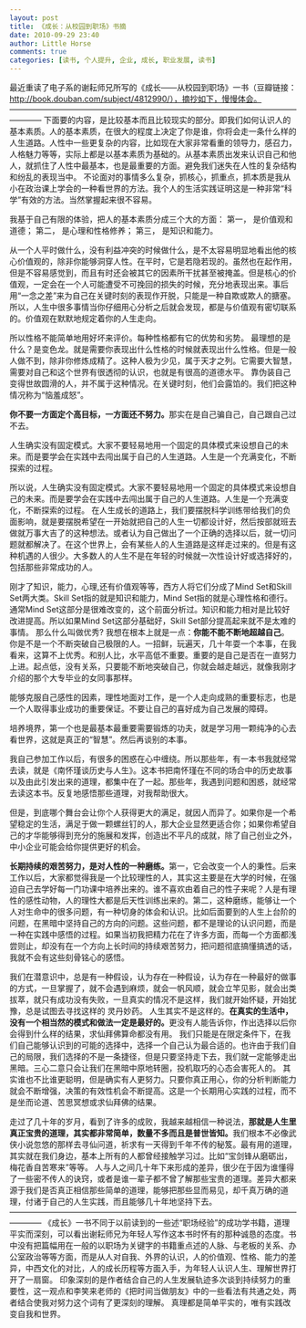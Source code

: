 ```yaml
---
layout: post
title: 《成长：从校园到职场》书摘
date: 2010-09-29 23:40
author: Little Horse
comments: true
categories: [读书, 个人提升, 企业, 成长, 职业发展, 读书]
---
```

最近重读了电子系的谢耘师兄所写的《成长——从校园到职场》一书（豆瓣链接：http://book.douban.com/subject/4812990/），摘抄如下，慢慢体会。
————————————————————————————————————————
下面要的内容，是比较基本而且比较现实的部分。即我们如何认识人的基本素质。人的基本素质，在很大的程度上决定了你是谁，你将会走一条什么样的人生道路。人性中一些更复杂的内容，比如现在大家非常看重的领导力，感召力，人格魅力等等，实际上都是以基本素质为基础的。从基本素质出发来认识自己和他人，就抓住了人性中最基本，也是最重要的方面。避免我们迷失在人性的复杂结构和纷乱的表现当中。
不论面对的事情多么复杂，抓核心，抓重点，抓本质是我从小在政治课上学会的一种看世界的方法。我个人的生活实践证明这是一种非常“科学”有效的方法。当然掌握起来很不容易。

我基于自己有限的体验，把人的基本素质分成三个大的方面：
第一， 是价值观和道德；
第二， 是心理和性格修养；
第三， 是知识和能力。
<!--more-->
从一个人平时做什么，没有利益冲突的时候做什么，是不太容易明显地看出他的核心价值观的，除非你能够洞穿人性。在平时，它是若隐若现的。虽然也在起作用，但是不容易感觉到，而且有时还会被其它的因素所干扰甚至被掩盖。但是核心的价值观，一定会在一个人可能遭受不可挽回的损失的时候，充分地表现出来。事后用“一念之差”来为自己在关键时刻的表现作开脱，只能是一种自欺或欺人的搪塞。
所以，人生中很多事情当你仔细用心分析之后就会发现，都是与价值观有密切联系的。价值观在默默地规定着你的人生走向。

所以性格不能简单地用好坏来评价。每种性格都有它的优势和劣势。
最理想的是什么？是变色龙。就是需要你表现出什么性格的时候就表现出什么性格。但是一般人做不到，除非你修炼成精了。这种人极为少见，属于天才之列。它需要大智慧，需要对自己和这个世界有很透彻的认识，也就是有很高的道德水平。
靠伪装自己变得世故圆滑的人，并不属于这种情况。在关键时刻，他们会露馅的。我们把这种情况称为“恼羞成怒”。

<strong>你不要一方面定个高目标，一方面还不努力。</strong>那实在是自己骗自己，自己跟自己过不去。

人生确实没有固定模式。大家不要轻易地用一个固定的具体模式来设想自己的未来。而是要学会在实践中去闯出属于自己的人生道路。人生是一个充满变化，不断探索的过程。

所以说，人生确实没有固定模式。大家不要轻易地用一个固定的具体模式来设想自己的未来。而是要学会在实践中去闯出属于自己的人生道路。人生是一个充满变化，不断探索的过程。
在人生成长的道路上，我们要摆脱科学训练带给我们的负面影响，就是要摆脱希望在一开始就把自己的人生一切都设计好，然后按部就班去做就万事大吉了的这种想法。或者认为自己做出了一个正确的选择以后，就一切问题就都解决了。在这个世界上，会有某些人的人生道路是这样走过来的。但是有这种机遇的人很少。大多数人的人生不是在年轻的时候就一次性设计好或选择好的，包括那些非常成功的人。

刚才了知识，能力，心理,还有价值观等等，西方人将它们分成了Mind Set和Skill Set两大类。Skill Set指的就是知识和能力，Mind Set指的就是心理性格和德行。通常Mind Set这部分是很难改变的，这个前面分析过。知识和能力相对是比较好改进提高。所以如果Mind Set这部分基础好，Skill Set部分提高起来就不是太难的事情。
那么什么叫做优秀?
我想在根本上就是一点：<strong>你能不能不断地超越自己</strong>。你是不是一个不断突破自己极限的人。一招鲜，玩遍天，几十年耍一个本事，在我看来，这算不上优秀。和别人比，水平高低不重要。重要的是自己是否在一直努力上进。起点低，没有关系，只要能不断地突破自己，你就会越走越远，就像我刚才介绍的那个大专毕业的女同事那样。

能够克服自己感性的因素，理性地面对工作，是一个人走向成熟的重要标志，也是一个人取得事业成功的重要保证。不要让自己的喜好成为自己发展的障碍。

培养境界，第一个也是最基本最重要需要锻炼的功夫，就是学习用一颗纯净的心去看世界，这就是真正的“智慧”。然后再谈别的本事。

我自己参加工作以后，有很多的困惑在心中缠绕。所以那些年，有一本书我就经常去读，就是《南怀瑾谈历史与人生》。这本书把南怀瑾在不同的场合中的历史故事以及由此引发出来的道理，都集中在了一起。那些年，我遇到问题和困惑，就经常去读这本书。反复地感悟那些道理，对我帮助很大。

但是，到底哪个舞台会让你个人获得更大的满足，就因人而异了。如果你是一个希望稳定的生活，满足于做一颗螺丝钉的人，那大企业显然更适合你；如果你希望自己的才华能够得到充分的施展和发挥，创造出不平凡的成就，除了自己创业之外，中小企业可能会给你提供更好的机会。

<strong>长期持续的艰苦努力，是对人性的一种磨练。</strong>第一，它会改变一个人的秉性。后来工作以后，大家都觉得我是一个比较理性的人，其实这主要是在大学的时候，在强迫自己去学好每一门功课中培养出来的。谁不喜欢由着自己的性子来呢？人是有理性的感性动物，人的理性大都是后天性训练出来的。第二，这种磨练，能够让一个人对生命中的很多问题，有一种切身的体会和认识。比如后面要到的人生上台阶的问题，在黑暗中坚持自己的方向的问题。这些问题，都不是理论的认识问题，而是一种在实践中感悟的过程。如果当初我把精力花在了许多方面，而每一个方面都浅尝则止，却没有在一个方向上长时间的持续艰苦努力，把问题彻底搞懂搞透的话，我就不会有这些刻骨铭心的感悟。

我们在潜意识中，总是有一种假设，认为存在一种假设，认为存在一种最好的做事的方式，一旦掌握了，就不会遇到麻烦，就会一帆风顺，就会立竿见影，就会出类拔萃，就只有成功没有失败，一旦真实的情况不是这样，我们就开始怀疑，开始犹豫，总是试图去寻找这样的 灵丹妙药。
人生其实不是这样的。<strong>在真实的生活中，没有一个相当然的模式和做法一定是最好的。</strong>更没有人能告诉你，作出选择以后你会得到什么样的结果，求仙拜佛算命都没有用。
我们只能是在限定条件下，在我们自己能够认识到的可能的选择中，选择一个自己认为最合适的。也许由于我们自己的局限，我们选择的不是一条捷径，但是只要坚持走下去，我们就一定能够走出黑暗。三心二意只会让我们在黑暗中原地转圈，投机取巧的心态会害死人的。
其实谁也不比谁更聪明，但是确实有人更努力。只要你真正用心，你的分析判断能力就会不断增强，决策的有效性机会不断提高。这是一个长期用心实践的过程，而不是坐而论道、苦思冥想或求仙拜佛的结果。

走过了几十年的岁月，看到了许多的成败，我越来越相信一种说法，<strong>那就是人生里真正宝贵的道理，其实都非常简单，数量不多而且是普世皆知。</strong>我们根本不必像武侠小说忽悠的那样去寻仙问道，祈求有一天得到千年不传的秘笈。最有用的道理，其实就在我们身边，基本上所有的人都曾经接触学习过。比如“宝剑锋从磨砺出，梅花香自苦寒来”等等。
人与人之间几十年下来形成的差异，很少在于因为谁懂得了一些密不传人的诀窍，或者是谁一辈子都不曾了解那些宝贵的道理。差异大都来源于我们是否真正相信那些简单的道理，能够把那些显而易见，却千真万确的道理，付诸于自己的人生实践，而且能够几十年地坚持下去。
————————————————————————————————————————
《成长》一书不同于以前读到的一些述“职场经验”的成功学书籍，道理平实而深刻，可以看出谢耘师兄为年轻人写作这本书时怀有的那种诚恳的态度。书中没有把篇幅用在一般的以职场为关键字的书籍重点述的人脉、与老板的关系、办公室政治等等方面，而是从人对自我、外界的认识，人的价值观、性格、能力的差异，中西文化的对比，人的成长历程等方面入手，为年轻人认识人生、理解世界打开了一扇窗。
印象深刻的是作者结合自己的人生发展轨迹多次谈到持续努力的重要性，这一观点和李笑来老师的《把时间当做朋友》中的一些看法有共通之处，两者结合使我对努力这个词有了更深刻的理解。
真理都是简单平实的，唯有实践改变自我和世界。
